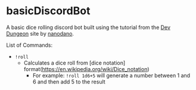 # basicDiscordBot
A basic dice rolling discord bot built using the tutorial from the [Dev Dungeon](https://www.devdungeon.com/content/javascript-discord-bot-tutorial) site by [nanodano](https://www.devdungeon.com/users/nanodano).

List of Commands: 
  * `!roll`
    * Calculates a dice roll from [dice notation] format(https://en.wikipedia.org/wiki/Dice_notation)
      * For example: `!roll 1d6+5` will generate a number between 1 and 6 and then add 5 to the result
  
